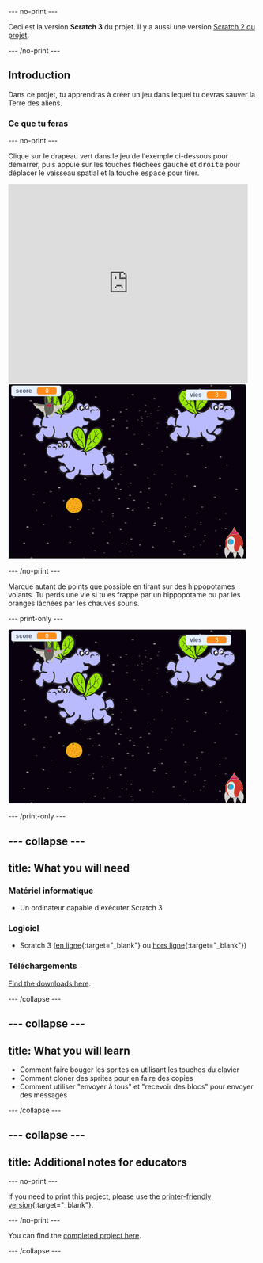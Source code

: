 \--- no-print \---

Ceci est la version **Scratch 3** du projet. Il y a aussi une version [Scratch 2 du projet](https://projects.raspberrypi.org/en/projects/clone-wars-scratch2).

\--- /no-print \---

## Introduction

Dans ce projet, tu apprendras à créer un jeu dans lequel tu devras sauver la Terre des aliens.

### Ce que tu feras

\--- no-print \---

Clique sur le drapeau vert dans le jeu de l'exemple ci-dessous pour démarrer, puis appuie sur les touches fléchées <kbd>gauche</kbd> et <kbd>droite</kbd> pour déplacer le vaisseau spatial et la touche <kbd>espace</kbd> pour tirer.

<div class="scratch-preview">
  <iframe allowtransparency="true" width="485" height="402" src="https://scratch.mit.edu/projects/embed/276887163/?autostart=false" frameborder="0" scrolling="no"></iframe>
  <img src="images/showcase.png">
</div>

\--- /no-print \---

Marque autant de points que possible en tirant sur des hippopotames volants. Tu perds une vie si tu es frappé par un hippopotame ou par les oranges lâchées par les chauves souris.

\--- print-only \---

![desc](images/showcase.png)

\--- /print-only \---

## \--- collapse \---

## title: What you will need

### Matériel informatique

+ Un ordinateur capable d'exécuter Scratch 3

### Logiciel

+ Scratch 3 ([en ligne](https://rpf.io/scratchon){:target="_blank"} ou [hors ligne](https://rpf.io/scratchoff){:target="_blank"})

### Téléchargements

[Find the downloads here](http://rpf.io/p/en/clone-wars-go).

\--- /collapse \---

## \--- collapse \---

## title: What you will learn

+ Comment faire bouger les sprites en utilisant les touches du clavier
+ Comment cloner des sprites pour en faire des copies
+ Comment utiliser "envoyer à tous" et "recevoir des blocs" pour envoyer des messages

\--- /collapse \---

## \--- collapse \---

## title: Additional notes for educators

\--- no-print \---

If you need to print this project, please use the [printer-friendly version](https://projects.raspberrypi.org/en/projects/clone-wars/print){:target="_blank"}.

\--- /no-print \---

You can find the [completed project here](http://rpf.io/p/en/clone-wars-get).

\--- /collapse \---